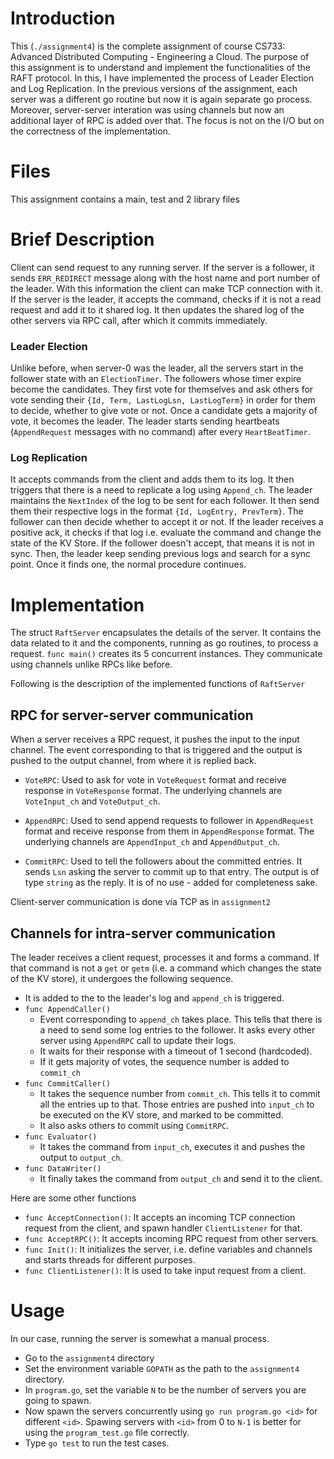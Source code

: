 # Introduction

This (`./assignment4`) is the complete assignment of course CS733: Advanced Distributed Computing - Engineering a Cloud. 
The purpose of this assignment is to understand and implement the functionalities of the RAFT protocol. In this, I have implemented the process of Leader Election and Log Replication. In the previous versions of the assignment, each server was a different go routine but now it is again separate go process. Moreover, server-server interation was using channels but now an additional layer of RPC is added over that. The focus is not on the I/O but on the correctness of the implementation.

# Files

This assignment contains a main, test and 2 library files

# Brief Description

Client can send request to any running server. If the server is a follower, it sends `ERR_REDIRECT` message along with the host name 
and port number of the leader. With this information the client can make TCP connection with it.
If the server is the leader, it accepts the command, checks if it is not a read request and add it to it shared log.
It then updates the shared log of the other servers via RPC call, after which it commits immediately.

### Leader Election
Unlike before, when server-0 was the leader, all the servers start in the follower state with an `ElectionTimer`.
The followers whose timer expire become the candidates. They first vote for themselves
and ask others for vote sending their `{Id, Term, LastLogLsn, LastLogTerm}` in order for them to decide, whether to give vote or not.
Once a candidate gets a majority of vote, it becomes the leader.
The leader starts sending heartbeats (`AppendRequest` messages with no command) after every `HeartBeatTimer`.

### Log Replication
It accepts commands from the client and adds them to its log. It then triggers that there is a need to replicate a log using `Append_ch`.
The leader maintains the `NextIndex` of the log to be sent for each follower. It then send them their respective logs in the format `{Id, LogEntry, PrevTerm}`. The follower can then decide whether to accept it or not.
If the leader receives a positive ack, it checks if that log i.e. evaluate the command and change the state of the KV Store.
If the follower doesn't accept, that means it is not in sync. Then, the leader keep sending previous logs and search for a sync point.
Once it finds one, the normal procedure continues.

# Implementation

The struct `RaftServer` encapsulates the details of the server.
It contains the data related to it and the components, running as go routines, to process a request.
`func main()` creates its 5 concurrent instances. They communicate using channels unlike RPCs like before.

Following is the description of the implemented functions of `RaftServer`
## RPC for server-server communication
When a server receives a RPC request, it pushes the input to the input channel. The event corresponding to that is triggered and the output is pushed to the output channel, from where it is replied back.

 - `VoteRPC`: Used to ask for vote in `VoteRequest` format and receive response in `VoteResponse` format. The underlying channels are `VoteInput_ch` and `VoteOutput_ch`.

 - `AppendRPC`: Used to send append requests to follower in `AppendRequest` format and receive response from them in `AppendResponse` format. The underlying channels are `AppendInput_ch` and `AppendOutput_ch`.

 - `CommitRPC`: Used to tell the followers about the committed entries. It sends `Lsn` asking the server to commit up to that entry. The output is of type `string` as the reply. It is of no use - added for completeness sake.

Client-server communication is done via TCP as in `assignment2`

## Channels for intra-server communication
The leader receives a client request, processes it and forms a command.
If that command is not a `get` or `getm` (i.e. a command which changes the state of the KV store), it undergoes the following sequence.

 - It is added to the to the leader's log and `append_ch` is triggered.
 - `func AppendCaller()`
   - Event corresponding to `append_ch` takes place. This tells that there is a need to send some log entries to the follower. It asks every other server using `AppendRPC` call to update their logs.
   - It waits for their response with a timeout of 1 second (hardcoded).
   - If it gets majority of votes, the sequence number is added to `commit_ch`
 - `func CommitCaller()`
   - It takes the sequence number from `commit_ch`. This tells it to commit all the entries up to that. Those entries are pushed into `input_ch` to be executed on the KV store, and marked to be committed.
   - It also asks others to commit using `CommitRPC`.
 - `func Evaluator()`
   - It takes the command from `input_ch`, executes it and pushes the output to `output_ch`.
 - `func DataWriter()`
   - It finally takes the command from `output_ch` and send it to the client.
 
Here are some other functions

 - `func AcceptConnection()`: It accepts an incoming TCP connection request from the client, and spawn handler `ClientListener` for that.
 - `func AcceptRPC()`: It accepts incoming RPC request from other servers.
 - `func Init()`: It initializes the server, i.e. define variables and channels and starts threads for different purposes.
 - `func ClientListener()`: It is used to take input request from a client.
 
# Usage

In our case, running the server is somewhat a manual process.

 - Go to the `assignment4` directory
 - Set the environment variable `GOPATH` as the path to the `assignment4` directory.
 - In `program.go`, set the variable `N` to be the number of servers you are going to spawn.
 - Now spawn the servers concurrently using `go run program.go <id>` for different `<id>`. Spawing servers with `<id>` from 0 to `N-1` is better for using the `program_test.go` file correctly.
 - Type `go test` to run the test cases.
 
